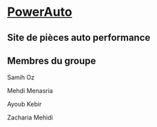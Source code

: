 # [PowerAuto](https://zacharia140.github.io/PowerAuto)
## Site de pièces auto performance

## Membres du groupe

Samih Oz 

Mehdi Menasria

Ayoub Kebir

Zacharia Mehidi

